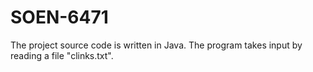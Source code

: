 # SOEN-6471

The project source code is written in Java.
The program takes input by reading a file "clinks.txt".

